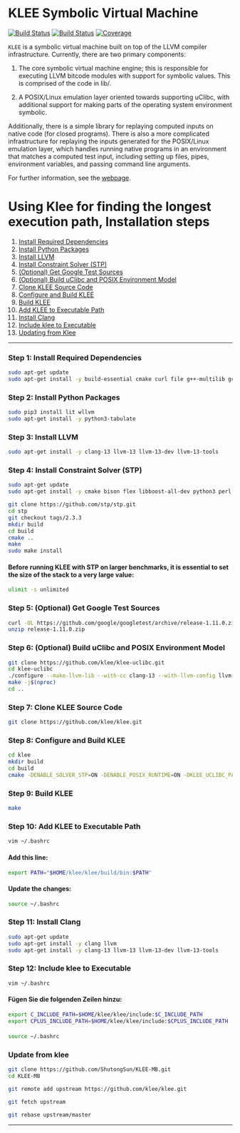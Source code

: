 KLEE Symbolic Virtual Machine
=============================

[![Build Status](https://github.com/klee/klee/workflows/CI/badge.svg)](https://github.com/klee/klee/actions?query=workflow%3ACI)
[![Build Status](https://api.cirrus-ci.com/github/klee/klee.svg)](https://cirrus-ci.com/github/klee/klee)
[![Coverage](https://codecov.io/gh/klee/klee/branch/master/graph/badge.svg)](https://codecov.io/gh/klee/klee)

`KLEE` is a symbolic virtual machine built on top of the LLVM compiler
infrastructure. Currently, there are two primary components:

  1. The core symbolic virtual machine engine; this is responsible for
     executing LLVM bitcode modules with support for symbolic
     values. This is comprised of the code in lib/.

  2. A POSIX/Linux emulation layer oriented towards supporting uClibc,
     with additional support for making parts of the operating system
     environment symbolic.

Additionally, there is a simple library for replaying computed inputs
on native code (for closed programs). There is also a more complicated
infrastructure for replaying the inputs generated for the POSIX/Linux
emulation layer, which handles running native programs in an
environment that matches a computed test input, including setting up
files, pipes, environment variables, and passing command line
arguments.

For further information, see the [webpage](https://klee-se.org/).



# Using Klee for finding the longest execution path, Installation steps

1. [Install Required Dependencies](#step-1-install-required-dependencies)
2. [Install Python Packages](#step-2-install-python-packages)
3. [Install LLVM](#step-3-install-llvm)
4. [Install Constraint Solver (STP)](#step-4-install-constraint-solver-stp)
5. [(Optional) Get Google Test Sources](#step-5-optional-get-google-test-sources)
6. [(Optional) Build uClibc and POSIX Environment Model](#step-6-optional-build-uclibc-and-posix-environment-model)
7. [Clone KLEE Source Code](#step-7-clone-klee-source-code)
8. [Configure and Build KLEE](#step-8-configure-and-build-klee)
9. [Build KLEE](#step-9-build-klee)
10. [Add KLEE to Executable Path](#step-10-add-klee-to-executable-path)
11. [Install Clang](#step-11-install-clang)
12. [Include klee to Executable](#step-12-include-klee-to-executable)
13. [Updating from Klee](#update-from-klee)
---

### Step 1: Install Required Dependencies


```bash
sudo apt-get update
sudo apt-get install -y build-essential cmake curl file g++-multilib gcc-multilib git libcap-dev libgoogle-perftools-dev libncurses5-dev libsqlite3-dev libtcmalloc-minimal4 python3-pip unzip graphviz doxygen
```

### Step 2: Install Python Packages
```bash
sudo pip3 install lit wllvm
sudo apt-get install -y python3-tabulate

```

### Step 3: Install LLVM 
```bash
sudo apt-get install -y clang-13 llvm-13 llvm-13-dev llvm-13-tools
```

### Step 4: Install Constraint Solver (STP) 
```bash
sudo apt-get update
sudo apt-get install -y cmake bison flex libboost-all-dev python3 perl zlib1g-dev minisat python3-pip

git clone https://github.com/stp/stp.git
cd stp
git checkout tags/2.3.3
mkdir build
cd build
cmake ..
make
sudo make install
```

#### Before running KLEE with STP on larger benchmarks, it is essential to set the size of the stack to a very large value: 
```bash
ulimit -s unlimited
```

### Step 5: (Optional) Get Google Test Sources 
```bash
curl -OL https://github.com/google/googletest/archive/release-1.11.0.zip
unzip release-1.11.0.zip
```

### Step 6: (Optional) Build uClibc and POSIX Environment Model
```bash
git clone https://github.com/klee/klee-uclibc.git
cd klee-uclibc
./configure --make-llvm-lib --with-cc clang-13 --with-llvm-config llvm-config-13
make -j$(nproc)
cd ..
```

### Step 7: Clone KLEE Source Code 
```bash
git clone https://github.com/klee/klee.git
```

### Step 8: Configure and Build KLEE 
```bash
cd klee
mkdir build
cd build
cmake -DENABLE_SOLVER_STP=ON -DENABLE_POSIX_RUNTIME=ON -DKLEE_UCLIBC_PATH=../../klee-uclibc -DENABLE_UNIT_TESTS=ON -DGTEST_SRC_DIR=../../googletest-release-1.11.0 ..
```

### Step 9: Build KLEE 
```bash
make
```

### Step 10: Add KLEE to Executable Path 
```bash
vim ~/.bashrc
```

#### Add this line:
```bash
export PATH="$HOME/klee/klee/build/bin:$PATH"
```

#### Update the changes:
```bash
source ~/.bashrc
```

### Step 11: Install Clang 
```bash
sudo apt-get update
sudo apt-get install -y clang llvm
sudo apt-get install -y clang-13 llvm-13 llvm-13-dev llvm-13-tools
```

### Step 12: Include klee to Executable 
```bash
vim ~/.bashrc
```

#### Fügen Sie die folgenden Zeilen hinzu:
```bash
export C_INCLUDE_PATH=$HOME/klee/klee/include:$C_INCLUDE_PATH
export CPLUS_INCLUDE_PATH=$HOME/klee/klee/include:$CPLUS_INCLUDE_PATH
```

####
```bash
source ~/.bashrc
```


### Update from klee
```bash
git clone https://github.com/ShutongSun/KLEE-MB.git
cd KLEE-MB

git remote add upstream https://github.com/klee/klee.git

git fetch upstream

git rebase upstream/master


```


---

